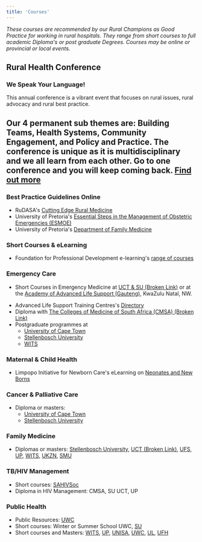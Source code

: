 ```yaml
---
title: 'Courses'
---
```

*These courses are recommended by our Rural Champions as Good Practice for working in rural hospitals. They range from short courses to full academic Diploma's or post graduate Degrees. Courses may be online or provincial or local events.*

## Rural Health Conference
### We Speak Your Language!
This annual conference is a vibrant event that focuses on rural issues, rural advocacy and rural best practice.  

Our 4 permanent sub themes are: Building Teams, Health Systems, Community Engagement, and Policy and Practice. The conference is unique as it is multidisciplinary and we all learn from each other. Go to one conference and you will keep coming back.
**[Find out more](/resources/activities/rural-health-conference)**
---
### Best Practice Guidelines Online
* RuDASA's [Cutting Edge Rural Medicine](/resources)
* University of Pretoria's [Essential Steps in the Management of Obstetric Emergencies (ESMOE)](https://www.up.ac.za/centre-for-maternal-fetal-newborn-and-child-healthcare/article/2819785/esmoepublic-downloads/)
* University of Pretoria's [Department of Family Medicine](https://www.up.ac.za/family-medicine/article/2714809/postgraduate)

### Short Courses & eLearning
* Foundation for Professional Development e-learning's [range of courses](https://www.foundation.co.za/clinical-courses)

### Emergency Care
* Short Courses in Emergency Medicine at [UCT & SU (Broken Link)](http://www.emct.info/short-courses.html) or at the [Academy of Advanced Life Support (Gauteng)](https://www.advancedlifesupport.co.za/courses/), KwaZulu Natal, NW.
<!-- emct.info domain no longer exists-->
* Advanced Life Support Training Centres's [Directory](https://resus.co.za/subpages/Training/Advanced_Life_Support_Training_Centres.html#)
* Diploma with [The Colleges of Medicine of South Africa (CMSA) (Broken Link)](https://www.cmsa.co.za/view_exam.aspx?QualificationID=60)
* Postgraduate programmes at 
    * [University of Cape Town](http://www.emergencymed.uct.ac.za/em/programmes/pgdip) 
    * [Stellenbosch University](http://www.sun.ac.za/english/faculty/healthsciences/Emergency%20Medicine/Pages/Postgraduate.aspx) 
    * [WITS](https://www.wits.ac.za/clinicalmed/departments/family-medicine-and-primary-care/emergency-medicine/)

### Maternal & Child Health
* Limpopo Initiative for Newborn Care's eLearning on [Neonates and New Borns](http://www.lincare.co.za/)

### Cancer & Palliative Care
* Diploma or masters: 
    * [University of Cape Town](http://www.publichealth.uct.ac.za/phfm_postgraduate-diploma-palliative-medicine) 
    * [Stellenbosch University](http://www.sun.ac.za/english/faculty/healthsciences/Family%20Medicine%20and%20Primary%20Care/short-courses) 

### Family Medicine
* Diplomas or masters: [Stellenbosch University](http://www.sun.ac.za/english/faculty/healthsciences/Family%20Medicine%20and%20Primary%20Care/Pages/Postgraduate.aspx), [UCT (Broken Link)](http://www.publichealth.uct.ac.za/sites/default/files/image_tool/images/8/PG%20Diploma%20in%20FamMed%20_2018.6.26.pdf), [UFS](https://www.ufs.ac.za/health/departments-and-divisions/family-medicine-home), [UP](https://www.up.ac.za/family-medicine), [WITS](https://www.wits.ac.za/clinicalmed/departments/family-medicine-and-primary-care/), [UKZN](https://familymedicine.ukzn.ac.za/studyopportunities/), [SMU](https://www.smu.ac.za/schools/medicine/school-of-medicine-academic-programmes/)

### TB/HIV Management  
* Short courses: [SAHIVSoc](https://sahivsoc.org/#!)
* Diploma in HIV Management: CMSA, SU  UCT, UP

### Public Health
* Public Resources: [UWC](https://www.uwc.ac.za/study/faculties-and-programmes/)
* Short courses: Winter or Summer School UWC, [SU](http://www0.sun.ac.za/summerschools/ipsu/public-health/)
* Short courses and Masters: [WITS](https://www.wits.ac.za/publichealth/), [UP](https://www.up.ac.za/school-of-health-systems-and-public-health), [UNISA](https://www.unisa.ac.za/sites/corporate/default/Register-to-study-through-Unisa/Subjects-&-modules/All-subjects/PUBLIC-HEALTH), [UWC](https://www.uwc.ac.za/), [UL](https://www.ul.ac.za/index.php?Entity=Public%20Health), [UFH](https://www.ufh.ac.za/faculties/healthsciences/public-health)

<!--
    This is a comment and is not displayed on the website. Do not alter this text between arrows (->).
    To change the content in this file, simply retype/ copy+paste any text above, as you would in a normal text file/ word document.

    Do not change the "title:" title, or the ---. Only change the text inside '' for that section.

    The hashtag ( # ) symbols followed by a space and then text show a heading. The more #s you have, the smaller/"less important" the heading. You can add up to 6 # but we suggest max 4 #. make sure each heading is on a separate line.

    The single star ( * ) followed by a space and then text shows an item in a bulleted list. Make sure each item is on a separate line. 

    The text surrounded by single stars ( * ) with no spaces shows italic text. 

    Links are created by putting the text you want to show in square brackets ( [] ) followed by the link in round brackets ( () ). For example, [RuReSA](https://ruresa.org.za/) will show as RuReSA and link to the RuReSA website.

    Please refer to the "HOW TO USE" or "HOW TO USE SHORT" files for more information.
 -->
